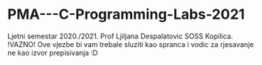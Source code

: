 # PMA---C-Programming-Labs-2021
Ljetni semestar 2020./2021.
Prof Ljiljana Despalatovic SOSS Kopilica.
!VAZNO! Ove vjezbe bi vam trebale sluziti kao spranca i vodic za rjesavanje ne kao izvor prepisivanja :D
